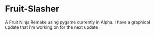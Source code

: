 # Fruit-Slasher
A Fruit Ninja Remake using pygame currently in Alpha. I have a graphical update that I'm working on for the next update
